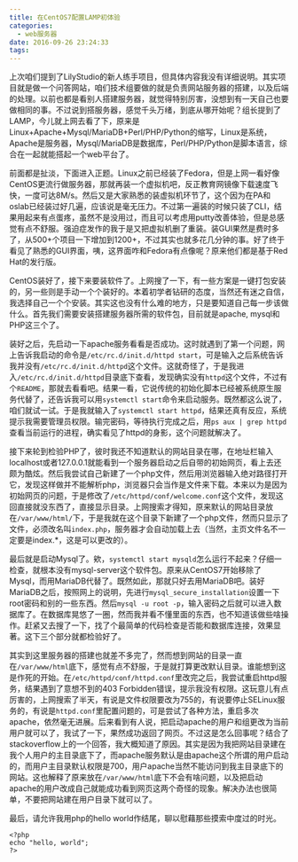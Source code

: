```yaml
---
title: 在CentOS7配置LAMP初体验
categories:
  - web服务器
date: 2016-09-26 23:24:33
tags:
---
```


上次咱们提到了LilyStudio的新人练手项目，但具体内容我没有详细说明。其实项目就是做一个问答网站，咱们技术组要做的就是负责网站服务器的搭建，以及后端的处理。以前也都是看别人搭建服务器，就觉得特别厉害，没想到有一天自己也要做相同的事。不过说到搭服务器，感觉千头万绪，到底从哪开始呢？组长提到了LAMP，今儿就上网去看了下，原来是Linux+Apache+Mysql/MariaDB+Perl/PHP/Python的缩写，Linux是系统，Apache是服务器，Mysql/MariaDB是数据库，Perl/PHP/Python是脚本语言，综合在一起就能搭起一个web平台了。

<!--more-->

前面都是扯淡，下面进入正题。Linux之前已经装了Fedora，但是上网一看好像CentOS更流行做服务器，那就再装一个虚拟机吧，反正教育网镜像下载速度飞快，一度可达8M/s。然后又是大家熟悉的装虚拟机环节了，这个因为在PA和oslab已经装过好几遍，应该说是毫无压力。不过第一遍装的时候只装了CLI，结果用起来有点蛋疼，虽然不是没用过，而且可以考虑用putty改善体验，但是总感觉有点不舒服。强迫症发作的我于是又把虚拟机删了重装。装GUI果然是费时多了，从500+个项目一下增加到1200+，不过其实也就多花几分钟的事。好了终于看见了熟悉的GUI界面，咦，这界面咋和Fedora有点像呢？原来他们都是基于Red Hat的发行版。

CentOS装好了，接下来要装软件了。上网搜了一下，有一些方案是一键打包安装的，另一些则是手动一个个装好的。本着初学者钻研的态度，当然还有迷之自信，我选择自己一个个安装。其实这也没有什么难的地方，只是要知道自己每一步该做什么。首先我们需要安装搭建服务器所需的软件包，目前就是apache, mysql和PHP这三个了。

装好之后，先启动一下apache服务看看是否成功。这时就遇到了第一个问题，网上告诉我启动的命令是`/etc/rc.d/init.d/httpd start`，可是输入之后系统告诉我并没有`/etc/rc.d/init.d/httpd`这个文件。这就奇怪了，于是我进入`/etc/rc.d/init.d/httpd`目录底下查看，发现确实没有`httpd`这个文件，不过有个`README`，那就去看看吧。结果一看，它说传统的初始化脚本已经被系统原生服务代替了，还告诉我可以用`systemctl start`命令来启动服务。既然都这么说了，咱们就试一试。于是我就输入了`systemctl start httpd`，结果还真有反应，系统提示我需要管理员权限。输完密码，等待执行完成之后，用`ps aux | grep httpd`查看当前运行的进程，确实看见了httpd的身影，这个问题就解决了。

接下来轮到检验PHP了，彼时我还不知道默认的网站目录在哪，在地址栏输入localhost或者127.0.0.1就能看到一个服务器启动之后自带的初始网页，看上去还颇为酷炫。然后我尝试自己新建了一个php文件，然后用浏览器输入绝对路径打开它，发现这样做并不能解析php，浏览器只会当作是文件来下载。本来以为是因为初始网页的问题，于是修改了`/etc/httpd/conf/welcome.conf`这个文件，发现这回直接就没东西了，直接显示目录。上网搜索才得知，原来默认的网站目录放在`/var/www/html/`下，于是我就在这个目录下新建了一个php文件，然而只显示了文件，必须改名叫`index.php`，服务器才会自动加载上去（当然，主页文件名不一定要是index.\*，这是可以更改的）。

最后就是启动Mysql了。欸，`systemctl start mysqld`怎么运行不起来？仔细一检查，就根本没有mysql-server这个软件包。原来从CentOS7开始移除了Mysql，而用MariaDB代替了。既然如此，那就只好去用MariaDB吧。装好MariaDB之后，按照网上的说明，先进行`mysql_secure_installation`设置一下root密码和别的一些东西。然后`mysql -u root -p`，输入密码之后就可以进入数据库了。在数据库晃悠了一圈，然而我并看不懂里面的东西，也不知道该做些啥操作。赶紧又去搜了一下，找了个最简单的代码检查是否能和数据库连接，效果显著。这下三个部分就都检验好了。

其实到这里服务器的搭建也就差不多完了，然而想到网站的目录一直在`/var/www/html`底下，感觉有点不舒服，于是就打算更改默认目录。谁能想到这是作死的开始。在`/etc/httpd/conf/httpd.conf`里改完之后，我尝试重启httpd服务，结果遇到了意想不到的403 Forbidden错误，提示我没有权限。这玩意儿有点厉害的，上网搜索了半天，有说是文件权限要改为755的，有说要停止SELinux服务的，有说是`httpd.conf`里配置问题的，可是尝试了各种方法，重启多次apache，依然毫无进展。后来看到有人说，把启动apache的用户和组更改为当前用户就可以了，我试了一下，果然成功返回了网页。不过这是怎么回事呢？结合了stackoverflow上的一个回答，我大概知道了原因。其实是因为我把网站目录建在我个人用户的主目录底下了，而apache服务默认是由apache这个所谓的用户启动的，而用户主目录默认权限是700，用户apache当然不能访问到我主目录底下的网站。这也解释了原来放在`/var/www/html`底下不会有啥问题，以及把启动apache的用户改成自己就能成功看到网页这两个奇怪的现象。解决办法也很简单，不要把网站建在用户目录下就可以了。

最后，请允许我用php的hello world作结尾，聊以慰藉那些摸索中度过的时光。

    <?php
    echo "hello, world";
    ?>
